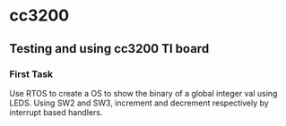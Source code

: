 # cc3200
## Testing and using cc3200 TI board

### First Task
Use RTOS to create a OS to show the binary of a global integer val using LEDS.
Using SW2 and SW3, increment and decrement respectively by interrupt based handlers.
